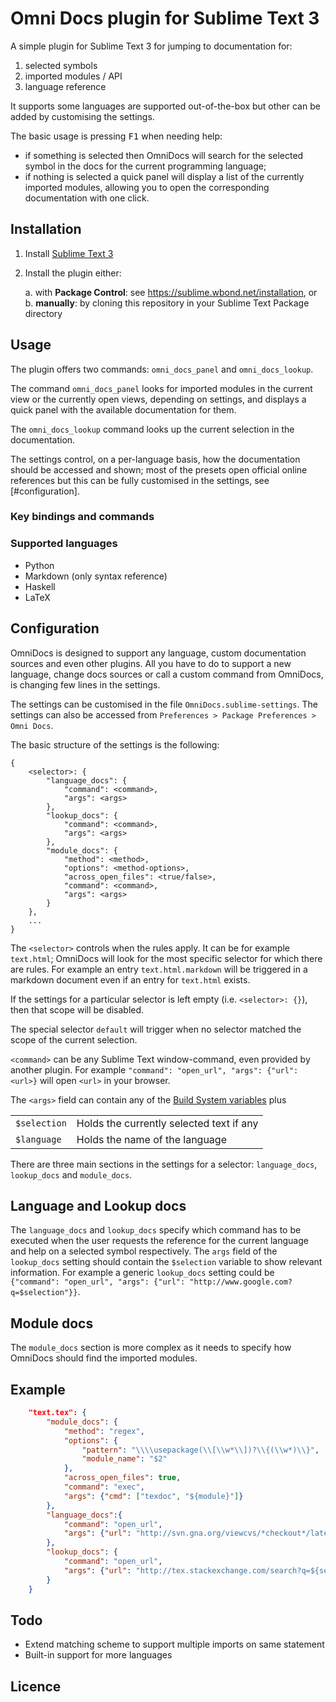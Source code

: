 # Omni Docs plugin for Sublime Text 3

A simple plugin for Sublime Text 3 for jumping to documentation for:

 1. selected symbols
 2. imported modules / API
 3. language reference

It supports some languages are supported out-of-the-box but other can be added by customising the settings.

The basic usage is pressing <kbd>F1</kbd> when needing help:

 * if something is selected then OmniDocs will search for the selected symbol in the docs for the current programming language;
 * if nothing is selected a quick panel will display a list of the currently imported modules, allowing you to open the corresponding documentation with one click.

<!-- Screenshot -->

## Installation

 1. Install [Sublime Text 3](http://www.sublimetext.com/3)
 2. Install the plugin either:
 
     a. with **Package Control**: see <https://sublime.wbond.net/installation>, or
     b. **manually**: by cloning this repository in your Sublime Text Package directory

## Usage

The plugin offers two commands: `omni_docs_panel` and `omni_docs_lookup`.

The command `omni_docs_panel` looks for imported modules in the current view or the currently open views, depending on settings, and displays a quick panel with the available documentation for them.

The `omni_docs_lookup` command looks up the current selection in the documentation.

The settings control, on a per-language basis, how the documentation should be accessed and shown; most of the presets open official online references but this can be fully customised in the settings, see [#configuration].

### Key bindings and commands

### Supported languages

 + Python
 + Markdown (only syntax reference)
 + Haskell
 + LaTeX

## Configuration

OmniDocs is designed to support any language, custom documentation sources and even other plugins. All you have to do to support a new language, change docs sources or call a custom command from OmniDocs, is changing few lines in the settings.

The settings can be customised in the file `OmniDocs.sublime-settings`. The settings can also be accessed from `Preferences > Package Preferences > Omni Docs`.

The basic structure of the settings is the following:

```
{
    <selector>: {
        "language_docs": {
            "command": <command>,
            "args": <args>
        },
        "lookup_docs": {
            "command": <command>,
            "args": <args>
        },
        "module_docs": {
            "method": <method>,
            "options": <method-options>,
            "across_open_files": <true/false>,
            "command": <command>,
            "args": <args>           
        }
    },
    ...
}
```

The `<selector>` controls when the rules apply. It can be for example `text.html`; OmniDocs will look for the most specific selector for which there are rules. For example an entry `text.html.markdown` will be triggered in a markdown document even if an entry for `text.html` exists.

If the settings for a particular selector is left empty (i.e. `<selector>: {}`), then that scope will be disabled.

The special selector `default` will trigger when no selector matched the scope of the current selection.

`<command>` can be any Sublime Text window-command, even provided by another plugin. For example `"command": "open_url", "args": {"url": <url>}` will open `<url>` in your browser.

The `<args>` field can contain any of the [Build System variables](http://docs.sublimetext.info/en/latest/reference/build_systems.html#build-system-variables) plus

<table>
  <tr> <td><code>$selection</code></td><td>Holds the currently selected text if any</td> </tr>
  <tr> <td><code>$language</code></td><td>Holds the name of the language</td> </tr>
</table>

There are three main sections in the settings for a selector: `language_docs`, `lookup_docs` and `module_docs`.

## Language and Lookup docs

The `language_docs` and `lookup_docs` specify which command has to be executed when the user requests the reference for the current language and help on a selected symbol respectively.
The `args` field of the `lookup_docs` setting should contain the `$selection` variable to show relevant information. For example a generic `lookup_docs` setting could be `{"command": "open_url", "args": {"url": "http://www.google.com?q=$selection"}}`.

## Module docs

The `module_docs` section is more complex as it needs to specify how OmniDocs should find the imported modules.

## Example

```json
    "text.tex": {
        "module_docs": {
            "method": "regex",
            "options": {
                "pattern": "\\\\usepackage(\\[\\w*\\])?\\{(\\w*)\\}",
                "module_name": "$2"
            },
            "across_open_files": true,
            "command": "exec",
            "args": {"cmd": ["texdoc", "${module}"]}
        },
        "language_docs":{
            "command": "open_url",
            "args": {"url": "http://svn.gna.org/viewcvs/*checkout*/latexrefman/trunk/latex2e.html"}
        },
        "lookup_docs": {
            "command": "open_url",
            "args": {"url": "http://tex.stackexchange.com/search?q=${selection}"}
        }
    }
```

## Todo

 + Extend matching scheme to support multiple imports on same statement
 + Built-in support for more languages

## Licence
